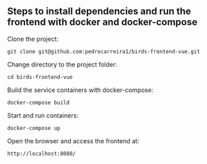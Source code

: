 
## Steps to install dependencies and run the frontend with docker and docker-compose

Clone the project:
```shell
git clone git@github.com:pedrocarreira1/birds-frontend-vue.git
```

Change directory to the project folder:
```shell
cd birds-frontend-vue
```

Build the service containers with docker-compose:
```shell
docker-compose build
```

Start and run containers:
```shell
docker-compose up
```

Open the browser and access the frontend at:
```
http://localhost:8080/
```
